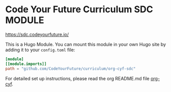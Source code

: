 # Code Your Future Curriculum SDC MODULE

https://sdc.codeyourfuture.io/ 

This is a Hugo Module. You can mount this module in your own Hugo site by adding it to your `config.toml` file:

```toml
[module]
[[module.imports]]
path = "github.com/CodeYourFuture/curriculum/org-cyf-sdc"
```

For detailed set up instructions, please read the org README.md file [org-cyf](./org-cyf/README.md).